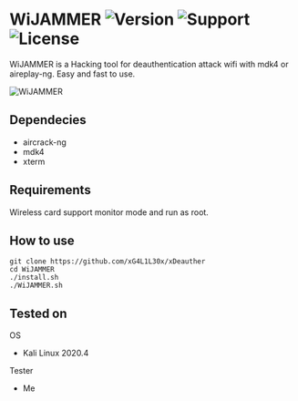 # WiJAMMER ![Version](https://img.shields.io/badge/WiJAMMER-v1.0-blue) ![Support](https://img.shields.io/badge/Supported%20OS-Linux-red) ![License](https://img.shields.io/badge/License-GPL-green?style=flat-square)
WiJAMMER is a Hacking tool for deauthentication attack wifi with mdk4 or aireplay-ng. Easy and fast to use.


![WiJAMMER](https://user-images.githubusercontent.com/48313492/144552630-dde21b0f-5f96-4c45-a0ca-5c4d3e7aa265.PNG)


## Dependecies
- aircrack-ng
- mdk4
- xterm


## Requirements
Wireless card support monitor mode and run as root.


## How to use
```
git clone https://github.com/xG4L1L30x/xDeauther
cd WiJAMMER
./install.sh
./WiJAMMER.sh
```

## Tested on
OS
- Kali Linux 2020.4

Tester
- Me
